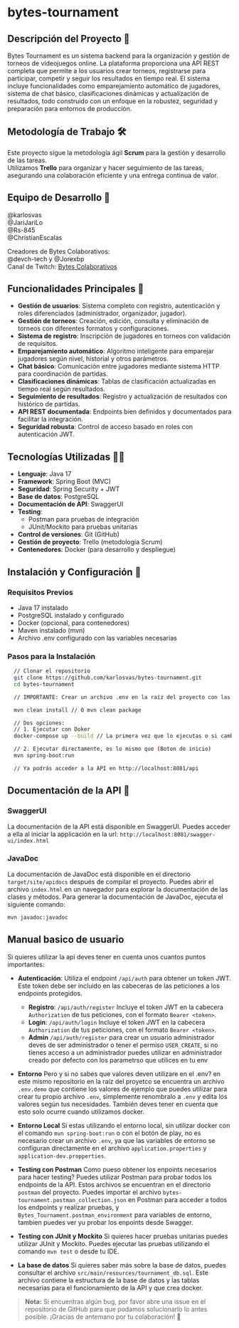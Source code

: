 # bytes-tournament

## Descripción del Proyecto 👑

Bytes Tournament es un sistema backend para la organización y gestión de torneos de videojuegos online. La plataforma proporciona una API REST completa que permite a los usuarios crear torneos, registrarse para participar, competir y seguir los resultados en tiempo real. El sistema incluye funcionalidades como emparejamiento automático de jugadores, sistema de chat básico, clasificaciones dinámicas y actualización de resultados, todo construido con un enfoque en la robustez, seguridad y preparación para entornos de producción.

## Metodología de Trabajo 🛠️

Este proyecto sigue la metodología ágil **Scrum** para la gestión y desarrollo de las tareas.  
Utilizamos **Trello** para organizar y hacer seguimiento de las tareas, asegurando una colaboración eficiente y una entrega continua de valor.

## Equipo de Desarrollo 👥

@karlosvas  
@JariJariLo  
@Rs-845  
@ChristianEscalas

Creadores de Bytes Colaborativos:  
@devch-tech y @Jorexbp  
Canal de Twitch: [Bytes Colaborativos](https://www.twitch.tv/api/bytescolaborativos)

## Funcionalidades Principales 🧩

- **Gestión de usuarios**: Sistema completo con registro, autenticación y roles diferenciados (administrador, organizador, jugador).
- **Gestión de torneos**: Creación, edición, consulta y eliminación de torneos con diferentes formatos y configuraciones.
- **Sistema de registro**: Inscripción de jugadores en torneos con validación de requisitos.
- **Emparejamiento automático**: Algoritmo inteligente para emparejar jugadores según nivel, historial y otros parámetros.
- **Chat básico**: Comunicación entre jugadores mediante sistema HTTP para coordinación de partidas.
- **Clasificaciones dinámicas**: Tablas de clasificación actualizadas en tiempo real según resultados.
- **Seguimiento de resultados**: Registro y actualización de resultados con histórico de partidas.
- **API REST documentada**: Endpoints bien definidos y documentados para facilitar la integración.
- **Seguridad robusta**: Control de acceso basado en roles con autenticación JWT.

## Tecnologías Utilizadas 🐧🐋

- **Lenguaje**: Java 17
- **Framework**: Spring Boot (MVC)
- **Seguridad**: Spring Security + JWT
- **Base de datos**: PostgreSQL
- **Documentación de API**: SwaggerUI
- **Testing**:
  - Postman para pruebas de integración
  - JUnit/Mockito para pruebas unitarias
- **Control de versiones**: Git (GitHub)
- **Gestión de proyecto**: Trello (metodología Scrum)
- **Contenedores**: Docker (para desarrollo y despliegue)

## Instalación y Configuración 🚀

### Requisitos Previos

- Java 17 instalado
- PostgreSQL instalado y configurado
- Docker (opcional, para contenedores)
- Maven instalado (mvn)
- Archivo .env configurado con las variables necesarias

### Pasos para la Instalación

```bash
  // Clonar el repositorio
  git clone https://github.com/karlosvas/bytes-tournament.git
  cd bytes-tournament

  // IMPORTANTE: Crear un archivo .env en la raíz del proyecto con las variables del .env.demo:

  mvn clean install // O mvn clean package

  // Dos opciones:
  // 1. Ejecutar con Doker
  docker-compose up --build // La primera vez que lo ejecutas o si cambias el código utiliza --build

  // 2. Ejecutar directamente, es lo mismo que (Boton de inicio)
  mvn spring-boot:run

  // Ya podrás acceder a la API en http://localhost:8081/api
```

## Documentación de la API 📖

### SwaggerUI

La documentación de la API está disponible en SwaggerUI. Puedes acceder a ella al iniciar la applicación en la url: `http://localhost:8081/swagger-ui/index.html`

### JavaDoc

La documentación de JavaDoc está disponible en el directorio `target/site/apidocs` después de compilar el proyecto. Puedes abrir el archivo `index.html` en un navegador para explorar la documentación de las clases y métodos.
Para generar la documentación de JavaDoc, ejecuta el siguiente comando:

```bash
mvn javadoc:javadoc
```

## Manual basico de usuario

Si quieres utilizar la api deves tener en cuenta unos cuantos puntos importantes:

- **Autenticación**: Utiliza el endpoint `/api/auth` para obtener un token JWT. Este token debe ser incluido en las cabeceras de las peticiones a los endpoints protegidos.

  - **Registro**: `/api/auth/register` Incluye el token JWT en la cabecera `Authorization` de tus peticiones, con el formato `Bearer <token>`.
  - **Login**: `/api/auth/login` Incluye el token JWT en la cabecera `Authorization` de tus peticiones, con el formato `Bearer <token>`.
  - **Admin** `/api/auth/register` para crear un usuario administrador deves de ser administrador o tener el permiso `USER_CREATE`, si no tienes acceso a un administrador puedes utilizar en administrador creado por defecto con los parametrso que utilices en tu env

- **Entorno** Pero y si no sabes que valores deven utilizare en el .env? en este mismo repositorio en la raíz del proyetco se encuentra un archivo `.env.demo` que contiene los valores de ejemplo que puedes utilizar para crear tu propio archivo `.env`, simplemente renombralo a `.env` y edita los valores según tus necesidades.
  También deves tener en cuenta que esto solo ocurre cuando utilizamos docker.

- **Entorno Local** Si estas utilizando el entorno local, sin utilizar docker con el comando `mvn spring-boot:run` o con el botón de play, no es necesario crear un archivo `.env`, ya que las variables de entorno se configuran directamente en el archivo `application.properties` y `application-dev.propperties`.

- **Testing con Postman** Como pueso obtener los enpoints necesarios para hacer testing?
  Puedes utilizar Postman para probar todos los endpoints de la API. Estos archivos se encuentran en el directorio `postman` del proyecto. Puedes importar el archivo `bytes-tournament.postman_collection.json` en Postman para acceder a todos los endpoints y realizar pruebas, y `Bytes_Tournament.postman_environment` para variables de entorno, tambien puedes ver yu probar los enpoints desde Swagger.

- **Testing con JUnit y Mockito** Si quieres hacer pruebas unitarias puedes utilizar JUnit y Mockito. Puedes ejecutar las pruebas utilizando el comando `mvn test` o desde tu IDE.

- **La base de datos** Si quieres saber más sobre la base de datos, puedes consultar el archivo `src/main/resources/tournament_db.sql`. Este archivo contiene la estructura de la base de datos y las tablas necesarias para el funcionamiento de la API y que crea docker.

> **Nota:** Si encuentras algún bug, por favor abre una issue en el repositorio de GitHub para que podamos solucionarlo lo antes posible. ¡Gracias de antemano por tu colaboración! 🐛
